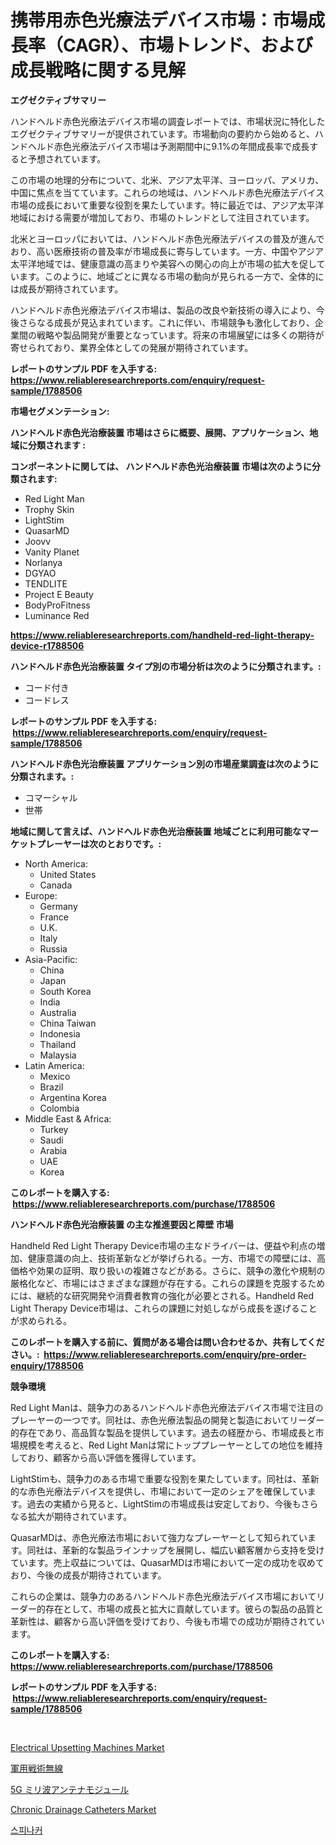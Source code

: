 <p><h1>携帯用赤色光療法デバイス市場：市場成長率（CAGR）、市場トレンド、および成長戦略に関する見解</h1></p><p><strong>エグゼクティブサマリー</strong></p>
<p><p>ハンドヘルド赤色光療法デバイス市場の調査レポートでは、市場状況に特化したエグゼクティブサマリーが提供されています。市場動向の要約から始めると、ハンドヘルド赤色光療法デバイス市場は予測期間中に9.1%の年間成長率で成長すると予想されています。</p><p>この市場の地理的分布について、北米、アジア太平洋、ヨーロッパ、アメリカ、中国に焦点を当てています。これらの地域は、ハンドヘルド赤色光療法デバイス市場の成長において重要な役割を果たしています。特に最近では、アジア太平洋地域における需要が増加しており、市場のトレンドとして注目されています。</p><p>北米とヨーロッパにおいては、ハンドヘルド赤色光療法デバイスの普及が進んでおり、高い医療技術の普及率が市場成長に寄与しています。一方、中国やアジア太平洋地域では、健康意識の高まりや美容への関心の向上が市場の拡大を促しています。このように、地域ごとに異なる市場の動向が見られる一方で、全体的には成長が期待されています。</p><p>ハンドヘルド赤色光療法デバイス市場は、製品の改良や新技術の導入により、今後さらなる成長が見込まれています。これに伴い、市場競争も激化しており、企業間の戦略や製品開発が重要となっています。将来の市場展望には多くの期待が寄せられており、業界全体としての発展が期待されています。</p></p>
<p><strong>レポートのサンプル PDF を入手する: <a href="https://www.reliableresearchreports.com/enquiry/request-sample/1788506">https://www.reliableresearchreports.com/enquiry/request-sample/1788506</a></strong></p>
<p><strong>市場セグメンテーション:</strong></p>
<p><strong> ハンドヘルド赤色光治療装置 市場はさらに概要、展開、アプリケーション、地域に分類されます :</strong></p>
<p><strong>コンポーネントに関しては、 ハンドヘルド赤色光治療装置 市場は次のように分類されます: &nbsp;</strong></p>
<p><ul><li>Red Light Man</li><li>Trophy Skin</li><li>LightStim</li><li>QuasarMD</li><li>Joovv</li><li>Vanity Planet</li><li>Norlanya</li><li>DGYAO</li><li>TENDLITE</li><li>Project E Beauty</li><li>BodyProFitness</li><li>Luminance Red</li></ul></p>
<p><strong><a href="https://www.reliableresearchreports.com/handheld-red-light-therapy-device-r1788506">https://www.reliableresearchreports.com/handheld-red-light-therapy-device-r1788506</a></strong></p>
<p><strong> ハンドヘルド赤色光治療装置 タイプ別の市場分析は次のように分類されます。:</strong></p>
<p><ul><li>コード付き</li><li>コードレス</li></ul></p>
<p><strong>レポートのサンプル PDF を入手する: &nbsp;<a href="https://www.reliableresearchreports.com/enquiry/request-sample/1788506">https://www.reliableresearchreports.com/enquiry/request-sample/1788506</a></strong></p>
<p><strong> ハンドヘルド赤色光治療装置 アプリケーション別の市場産業調査は次のように分類されます。:</strong></p>
<p><ul><li>コマーシャル</li><li>世帯</li></ul></p>
<p><strong>地域に関して言えば、ハンドヘルド赤色光治療装置 地域ごとに利用可能なマーケットプレーヤーは次のとおりです。:</strong></p>
<p><ul>
    <li>
        North America:
        <ul>
            <li>United States</li>
            <li>Canada</li>
        </ul>
    </li>
    <li>
        Europe:
        <ul>
            <li>Germany</li>
            <li>France</li>
            <li>U.K.</li>
            <li>Italy</li>
            <li>Russia</li>
        </ul>
    </li>
    <li>
        Asia-Pacific:
        <ul>
            <li>China</li>
            <li>Japan</li>
            <li>South Korea</li>
            <li>India</li>
            <li>Australia</li>
            <li>China Taiwan</li>
            <li>Indonesia</li>
            <li>Thailand</li>
            <li>Malaysia</li>
        </ul>
    </li>
    <li>
        Latin America:
        <ul>
            <li>Mexico</li>
            <li>Brazil</li>
            <li>Argentina Korea</li>
            <li>Colombia</li>
        </ul>
    </li>
    <li>
        Middle East & Africa:
        <ul>
            <li>Turkey</li>
            <li>Saudi</li>
            <li>Arabia</li>
            <li>UAE</li>
            <li>Korea</li>
        </ul>
    </li>
    </ul></p>
<p><strong>このレポートを購入する: &nbsp;<a href="https://www.reliableresearchreports.com/purchase/1788506">https://www.reliableresearchreports.com/purchase/1788506</a></strong></p>
<p><strong>ハンドヘルド赤色光治療装置 の主な推進要因と障壁 市場</strong></p>
<p><p>Handheld Red Light Therapy Device市場の主なドライバーは、便益や利点の増加、健康意識の向上、技術革新などが挙げられる。一方、市場での障壁には、高価格や効果の証明、取り扱いの複雑さなどがある。さらに、競争の激化や規制の厳格化など、市場にはさまざまな課題が存在する。これらの課題を克服するためには、継続的な研究開発や消費者教育の強化が必要とされる。Handheld Red Light Therapy Device市場は、これらの課題に対処しながら成長を遂げることが求められる。</p></p>
<p><strong>このレポートを購入する前に、質問がある場合は問い合わせるか、共有してください。:&nbsp; <a href="https://www.reliableresearchreports.com/enquiry/pre-order-enquiry/1788506">https://www.reliableresearchreports.com/enquiry/pre-order-enquiry/1788506</a></strong></p>
<p><strong>競争環境</strong></p>
<p><p>Red Light Manは、競争力のあるハンドヘルド赤色光療法デバイス市場で注目のプレーヤーの一つです。同社は、赤色光療法製品の開発と製造においてリーダー的存在であり、高品質な製品を提供しています。過去の経歴から、市場成長と市場規模を考えると、Red Light Manは常にトッププレーヤーとしての地位を維持しており、顧客から高い評価を獲得しています。</p><p>LightStimも、競争力のある市場で重要な役割を果たしています。同社は、革新的な赤色光療法デバイスを提供し、市場において一定のシェアを確保しています。過去の実績から見ると、LightStimの市場成長は安定しており、今後もさらなる拡大が期待されています。</p><p>QuasarMDは、赤色光療法市場において強力なプレーヤーとして知られています。同社は、革新的な製品ラインナップを展開し、幅広い顧客層から支持を受けています。売上収益については、QuasarMDは市場において一定の成功を収めており、今後の成長が期待されています。</p><p>これらの企業は、競争力のあるハンドヘルド赤色光療法デバイス市場においてリーダー的存在として、市場の成長と拡大に貢献しています。彼らの製品の品質と革新性は、顧客から高い評価を受けており、今後も市場での成功が期待されています。</p></p>
<p><strong>このレポートを購入する: &nbsp; <a href="https://www.reliableresearchreports.com/purchase/1788506">https://www.reliableresearchreports.com/purchase/1788506</a></strong></p>
<p><strong>レポートのサンプル PDF を入手する: &nbsp;<a href="https://www.reliableresearchreports.com/enquiry/request-sample/1788506">https://www.reliableresearchreports.com/enquiry/request-sample/1788506</a></strong><strong></strong></p>
<p>&nbsp;</p>
<p><p><a href="https://view.publitas.com/reportprime-1/electrical-upsetting-machines-market-focuses-on-market-share-size-and-projected-forecast-till-2031/">Electrical Upsetting Machines Market</a></p><p><a href="https://github.com/vhemk0794148/Market-Research-Report-List-1/blob/main/439781525819.md">軍用戦術無線</a></p><p><a href="https://github.com/nemesis2824/Market-Research-Report-List-1/blob/main/337907325818.md">5G ミリ波アンテナモジュール</a></p><p><a href="https://github.com/Sinjinluong3e0awx2m195k76/Market-Research-Report-List-2/blob/main/chronic-drainage-catheters-market.md">Chronic Drainage Catheters Market</a></p><p><a href="https://github.com/darrellockm3ytan895656/Market-Research-Report-List-1/blob/main/454261924110.md">스피나커</a></p></p>